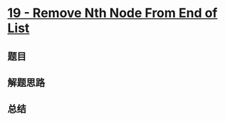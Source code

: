 # [19 - Remove Nth Node From End of List](https://leetcode.com/problems/remove-nth-node-from-end-of-list/)

## 题目


## 解题思路


## 总结


